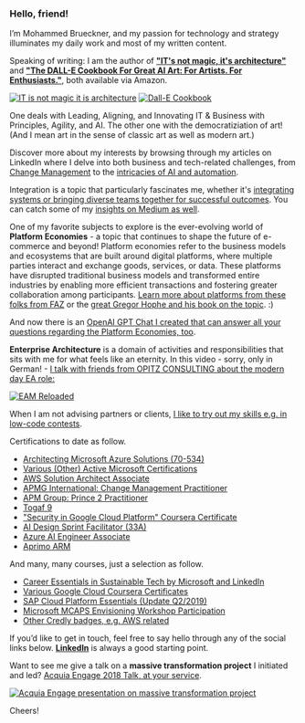 ### Hello, friend!

I’m Mohammed Brueckner, and my passion for technology and strategy illuminates my daily work and most of my written content.

Speaking of writing: I am the author of **["IT's not magic, it's architecture"](https://www.amazon.com/-/de/dp/B0CVZ1BWPN)** and **["The DALL-E Cookbook For Great AI Art: For Artists. For Enthusiasts."](https://www.amazon.com/-/de/dp/B0CVVXKSNF/)**, both available via Amazon.

[![IT is not magic it is architecture](https://m.media-amazon.com/images/I/81SzWfep24L._SY522_.jpg)](https://www.amazon.com/-/de/dp/B0CVZ1BWPN)
[![Dall-E Cookbook](https://m.media-amazon.com/images/I/91ff7xcipwL._SY522_.jpg)](https://www.amazon.com/-/de/dp/B0CVVXKSNF/)

One deals with Leading, Aligning, and Innovating IT & Business with Principles, Agility, and AI. The other one with the democratiziation of art! (And I mean art in the sense of classic art as well as modern art.)

Discover more about my interests by browsing through my articles on LinkedIn where I delve into both business and tech-related challenges, from [Change Management](https://github.com/MoBRUEC/MoBRUEC/blob/master/changemanagement.md) to the [intricacies of AI and automation](https://github.com/MoBRUEC/AI-how-to-get-started). 

Integration is a topic that particularly fascinates me, whether it's [integrating systems or bringing diverse teams together for successful outcomes](https://github.com/MoBRUEC/MoBRUEC/blob/master/azsummit23.md). You can catch some of my [insights on Medium as well](https://medium.com/@mohammedbrueckner).

One of my favorite subjects to explore is the ever-evolving world of **Platform Economies** - a topic that continues to shape the future of e-commerce and beyond!
Platform economies refer to the business models and ecosystems that are built around digital platforms, where multiple parties interact and exchange goods, services, or data. These platforms have disrupted traditional business models and transformed entire industries by enabling more efficient transactions and fostering greater collaboration among participants.
[Learn more about platforms from these folks from FAZ](https://www.linkedin.com/showcase/fazdeconomy/) or the [great Gregor Hophe and his book on the topic](https://leanpub.com/platformstrategy). :)

And now there is an [OpenAI GPT Chat I created that can answer all your questions regarding the Platform Economies, too](https://chat.openai.com/g/g-ZcYuscMSi-platform-economist).

**Enterprise Architecture** is a domain of activities and responsibilities that sits with me for what feels like an eternity.
In this video - sorry, only in German! - [I talk with friends from OPITZ CONSULTING about the modern day EA role:](https://www.youtube.com/watch?v=7n0MBTRpND4)

[![EAM Reloaded](https://img.youtube.com/vi/7n0MBTRpND4/0.jpg)](https://www.youtube.com/watch?v=7n0MBTRpND4)

When I am not advising partners or clients, [I like to try out my skills e.g. in low-code contests](https://github.com/MoBRUEC/MoBRUEC/blob/master/contests.md).

Certifications to date as follow.

* [Architecting Microsoft Azure Solutions (70-534)](https://www.credly.com/badges/b1921aed-a23e-45dd-833b-d2ee52925f00/public_url)
* [Various (Other) Active Microsoft Certifications](https://learn.microsoft.com/en-us/users/mohammedbrueckner-9106/transcript/vnm84ajlg233618)
* [AWS Solution Architect Associate](https://res.cloudinary.com/dm5qhwg4t/image/upload/v1595537645/moassets/awsSolutionsArchitect_AE.pdf)
* [APMG International: Change Management Practitioner](https://res.cloudinary.com/dm5qhwg4t/image/upload/v1595537644/moassets/2000690216-CMP15.pdf)
* [APM Group: Prince 2 Practitioner](https://res.cloudinary.com/dm5qhwg4t/image/upload/v1595537644/moassets/AB1_P2.pdf)
* [Togaf 9](https://res.cloudinary.com/dm5qhwg4t/image/upload/v1595537643/moassets/AB2_TogafF.pdf)
* ["Security in Google Cloud Platform" Coursera Certificate](https://res.cloudinary.com/dm5qhwg4t/image/upload/v1598464557/moassets/security%20gcp.jpg)
* [AI Design Sprint Facilitator (33A)](https://www.linkedin.com/feed/update/urn:li:activity:6841081782889259008/)
* [Azure AI Engineer Associate](https://learn.microsoft.com/api/credentials/share/de-de/MohammedBrueckner-9106/BE78C6DFA17BD1B5?sharingId=4ACDD85742880269)
* [Aprimo ARM](https://res.cloudinary.com/dm5qhwg4t/image/upload/v1595537643/moassets/AB4_ARM_Certificate.pdf)

And many, many courses, just a selection as follow.
* [Career Essentials in Sustainable Tech by Microsoft and LinkedIn](https://www.linkedin.com/learning/certificates/b8ad4ac34267be7af9c4c37b97ec3f2b4275db639453cc3e935203c5a1d57098)
* [Various Google Cloud Coursera Certificates](https://res.cloudinary.com/dm5qhwg4t/image/upload/v1595537644/moassets/cloudera-courses.jpg)
* [SAP Cloud Platform Essentials (Update Q2/2019)](https://open.sap.com/verify/xeseh-dylam-magor-gobyd-sanar)
* [Microsoft MCAPS Envisioning Workshop Participation](https://www.credly.com/badges/a6bce78f-7a10-4e27-a2f9-8ec9b4e9356b)
* [Other Credly badges, e.g. AWS related](https://www.credly.com/users/mohammed-bruckner/badges)

If you’d like to get in touch, feel free to say hello through any of the social links below. **[LinkedIn](https://linkedin.com/in/mbrueckner)** is always a good starting point.

Want to see me give a talk on a **massive transformation project** I initiated and led? [Acquia Engage 2018 Talk, at your service](https://www.youtube.com/watch?v=ix98TGcaoMo).

[![Acquia Engage presentation on massive transformation project](https://img.youtube.com/vi/ix98TGcaoMo/0.jpg)](https://www.youtube.com/watch?v=ix98TGcaoMo)

Cheers!
